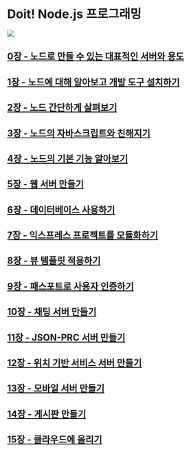 # Doit! Node.js 프로그래밍

![](https://grm-project-template-bucket.s3.ap-northeast-2.amazonaws.com/lecture/lec_dAhYb_1554173468595/coverImage.png?_=1554261711057)

## [0장 - 노드로 만들 수 있는 대표적인 서버와 용도](C0.md)

## [1장 - 노드에 대해 알아보고 개발 도구 설치하기](C1.md)

## [2장 - 노드 간단하게 살펴보기](c2.md)

## [3장 - 노드의 자바스크립트와 친해지기](c3.md)

## [4장 - 노드의 기본 기능 알아보기](c4.md)

## [5장 - 웹 서버 만들기](c5.md)

## [6장 - 데이터베이스 사용하기](c6.md)

## [7장 - 익스프레스 프로젝트를 모듈화하기](c7.md)

## [8장 - 뷰 템플릿 적용하기](c8.md)

## [9장 - 패스포트로 사용자 인증하기](c9.md)

## [10장 - 채팅 서버 만들기](c10.md)

## [11장 - JSON-PRC 서버 만들기](c11.md)

## [12장 - 위치 기반 서비스 서버 만들기](c12.md)

## [13장 - 모바일 서버 만들기](c13.md)

## [14장 - 게시판 만들기](c14.md)

## [15장 - 클라우드에 올리기](c15.md)
